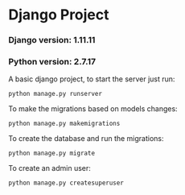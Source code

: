 # Django Project

### Django version: 1.11.11

### Python version: 2.7.17

A basic django project, to start the server just run:

`python manage.py runserver`

To make the migrations based on models changes:

`python manage.py makemigrations`

To create the database and run the migrations:

`python manage.py migrate`

To create an admin user:

`python manage.py createsuperuser`
